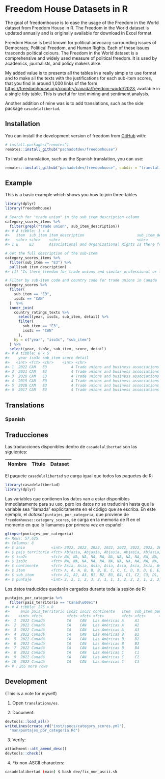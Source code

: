 
<!-- README.md is generated from README.Rmd. Please edit that file -->

# Freedom House Datasets in R

<!-- badges: start -->

<!-- badges: end -->

The goal of freedomhouse is to ease the usage of the Freedom in the
World dataset from Freedom House in R. The Freedom in the World dataset
is updated annually and is originally available for download in Excel
format.

Freedom House is best known for political advocacy surrounding issues of
Democracy, Political Freedom, and Human Rights. Each of these issues
trascends political colours. The Freedom in the World dataset is a
comprehensive and widely used measure of political freedom. It is used
by academics, journalists, and policy makers alike.

My added value is to presents all the tables in a really simple to use
format and to make all the texts with the justifications for each
sub-item scores, that you find in around 1,000 links of the form
<https://freedomhouse.org/country/canada/freedom-world/2023>, available
in a single tidy table. This is useful for text mining and sentiment
analysis.

Another addition of mine was is to add translations, such as the side
package `casadelalibertad`.

## Installation

You can install the development version of freedom from
[GitHub](https://github.com/) with:

``` r
# install.packages("remotes")
remotes::install_github("pachadotdev/freedomhouse")
```

To install a translation, such as the Spanish translation, you can use:

``` r
remotes::install_github("pachadotdev/freedomhouse", subdir = "translations/es")
```

## Example

This is a basic example which shows you how to join three tables

``` r
library(dplyr)
library(freedomhouse)

# Search for "trade union" in the sub_item_description column
category_scores_items %>%
  filter(grepl("trade union", sub_item_description))
#> # A tibble: 1 × 4
#>   item  sub_item item_description                        sub_item_description   
#>   <chr> <chr>    <chr>                                   <chr>                  
#> 1 E     E3       Associational and Organizational Rights Is there freedom for t…

# Get the full description of the sub-item
category_scores_items %>%
  filter(sub_item == "E3") %>%
  pull(sub_item_description)
#> [1] "Is there freedom for trade unions and similar professional or labor organizations?"

# Filter by sub-item code and country code for trade unions in Canada
category_scores %>%
  filter(
    sub_item == "E3",
    iso3c == "CAN"
  )  %>%
  inner_join(
    country_ratings_texts %>%
      select(year, iso3c, sub_item, detail) %>%
      filter(
        sub_item == "E3",
        iso3c == "CAN"
      ),
    by = c("year", "iso3c", "sub_item")
  ) %>%
  select(year, iso3c, sub_item, score, detail)
#> # A tibble: 6 × 5
#>    year iso3c sub_item score detail                                             
#>   <int> <fct> <chr>    <int> <chr>                                              
#> 1  2022 CAN   E3           4 Trade unions and business associations enjoy high …
#> 2  2021 CAN   E3           4 Trade unions and business associations enjoy high …
#> 3  2020 CAN   E3           4 Trade unions and business associations enjoy high …
#> 4  2019 CAN   E3           4 Trade unions and business associations enjoy high …
#> 5  2018 CAN   E3           4 Trade unions and business associations enjoy high …
#> 6  2017 CAN   E3           4 Trade unions and business associations enjoy high …
```

## Translations

### Spanish

## Traducciones

Las traducciones disponibles dentro de `casadelalibertad` son las
siguientes:

| Nombre | Titulo | Dataset |
| :----- | :----- | :------ |

El paquete `casadelalibertad` se carga igual que todos los paquetes de
R:

``` r
library(casadelalibertad)
library(dplyr)
```

Las variables que contienen los datos van a estar disponibles
inmediatamente para su uso, pero los datos no se traducirán hasta que la
variable sea “llamada” explícitamente en el código que se escriba. En
este ejemplo, el *dataset* `puntajes_por_categoria`, que proviene de
`freedomhouse::category_scores`, se carga en la memoria de R en el
momento en que lo llamamos por primera vez en español:

``` r
glimpse(puntajes_por_categoria)
#> Rows: 57,625
#> Columns: 8
#> $ anio            <int> 2022, 2022, 2022, 2022, 2022, 2022, 2022, 2022, 2022, …
#> $ pais_territorio <fct> Abjasia, Abjasia, Abjasia, Abjasia, Abjasia, Abjasia, …
#> $ iso2c           <fct> NA, NA, NA, NA, NA, NA, NA, NA, NA, NA, NA, NA, NA, NA…
#> $ iso3c           <fct> NA, NA, NA, NA, NA, NA, NA, NA, NA, NA, NA, NA, NA, NA…
#> $ continente      <fct> Asia, Asia, Asia, Asia, Asia, Asia, Asia, Asia, Asia, …
#> $ item            <fct> A, A, A, B, B, B, B, C, C, C, D, D, D, D, E, E, E, F, …
#> $ sub_item        <fct> A1, A2, A3, B1, B2, B3, B4, C1, C2, C3, D1, D2, D3, D4…
#> $ puntaje         <int> 2, 2, 1, 2, 3, 2, 1, 1, 1, 2, 2, 2, 1, 3, 3, 1, 1, 1, …
```

Los datos traducidos quedarán cargados durante toda la sesión de R:

``` r
puntajes_por_categoria %>%
  filter(pais_territorio == "Canad\u00e1")
#> # A tibble: 275 × 8
#>     anio pais_territorio iso2c iso3c continente   item  sub_item puntaje
#>    <int> <fct>           <fct> <fct> <fct>        <fct> <fct>      <int>
#>  1  2022 Canadá          CA    CAN   Las Américas A     A1             4
#>  2  2022 Canadá          CA    CAN   Las Américas A     A2             4
#>  3  2022 Canadá          CA    CAN   Las Américas A     A3             4
#>  4  2022 Canadá          CA    CAN   Las Américas B     B1             4
#>  5  2022 Canadá          CA    CAN   Las Américas B     B2             4
#>  6  2022 Canadá          CA    CAN   Las Américas B     B3             4
#>  7  2022 Canadá          CA    CAN   Las Américas B     B4             4
#>  8  2022 Canadá          CA    CAN   Las Américas C     C1             4
#>  9  2022 Canadá          CA    CAN   Las Américas C     C2             4
#> 10  2022 Canadá          CA    CAN   Las Américas C     C3             4
#> # ℹ 265 more rows
```

## Development

(This is a note for myself)

1.  Open `translations/es`.

2.  Document:

<!-- end list -->

``` r
devtools::load_all()
writeLines(create_rd("inst/specs/category_scores.yml"),
  "man/puntajes_por_categoria.Rd")
```

3.  Verify:

<!-- end list -->

``` r
attachment::att_amend_desc()
devtools::check()
```

4.  Fix non-ASCII characters:

<!-- end list -->

``` bash
casadelalibertad (main) $ bash dev/fix_non_ascii.sh 
```
